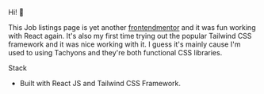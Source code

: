 Hi! 👋

This Job listings page is yet another [frontendmentor](https://www.frontendmentor.io/) and it was fun working with React again.
It's also my first time trying out the popular Tailwind CSS framework and it was nice working with it. I guess it's mainly cause I'm used to using Tachyons and they're both functional CSS libraries. 


Stack
- Built with React JS and Tailwind CSS Framework.